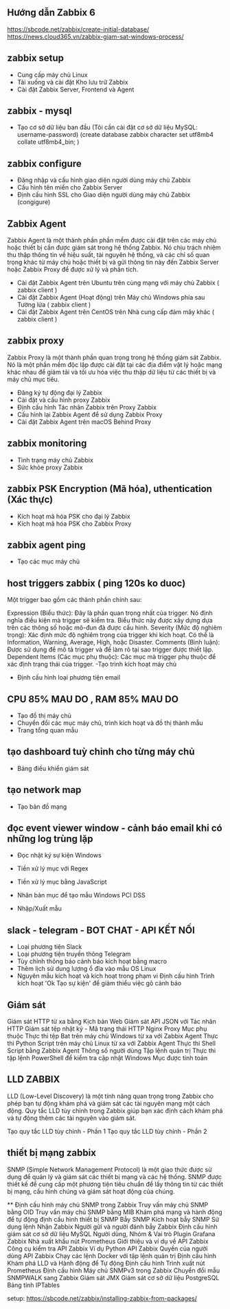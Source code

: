 ## Hướng dẫn Zabbix 6
https://sbcode.net/zabbix/create-initial-database/
https://news.cloud365.vn/zabbix-giam-sat-windows-process/

## zabbix setup
- Cung cấp máy chủ Linux
- Tải xuống và cài đặt Kho lưu trữ Zabbix
- Cài đặt Zabbix Server, Frontend và Agent

## zabbix - mysql
- Tạo cơ sở dữ liệu ban đầu 
(Tôi cần cài đặt cơ sở dữ liệu MySQL: username-password)
(create database zabbix character set utf8mb4 collate utf8mb4_bin; )

## zabbix configure
- Đăng nhập và cấu hình giao diện người dùng máy chủ Zabbix
- Cấu hình tên miền cho Zabbix Server
- Định cấu hình SSL cho Giao diện người dùng máy chủ Zabbix  (congigure)

## Zabbix Agent
Zabbix Agent là một thành phần phần mềm được cài đặt trên các máy chủ hoặc thiết bị cần được giám sát trong hệ thống Zabbix. Nó chịu trách nhiệm thu thập thông tin về hiệu suất, tài nguyên hệ thống, và các chỉ số quan trọng khác từ máy chủ hoặc thiết bị và gửi thông tin này đến Zabbix Server hoặc Zabbix Proxy để được xử lý và phân tích.


- Cài đặt Zabbix Agent trên Ubuntu trên cùng mạng với máy chủ Zabbix ( zabbix client )
- Cài đặt Zabbix Agent (Hoạt động) trên Máy chủ Windows phía sau Tường lửa ( zabbix client )
- Cài đặt Zabbix Agent trên CentOS trên Nhà cung cấp đám mây khác ( zabbix client )

## zabbix proxy
 Zabbix Proxy là một thành phần quan trọng trong hệ thống giám sát Zabbix. Nó là một phần mềm độc lập được cài đặt tại các địa điểm vật lý hoặc mạng khác nhau để giảm tải và tối ưu hóa việc thu thập dữ liệu từ các thiết bị và máy chủ mục tiêu.
- Đăng ký tự động đại lý Zabbix
- Cài đặt và cấu hình proxy Zabbix
- Định cấu hình Tác nhân Zabbix trên Proxy Zabbix
- Cấu hình lại Zabbix Agent để sử dụng Zabbix Proxy
- Cài đặt Zabbix Agent trên macOS Behind Proxy



## zabbix monitoring
- Tình trạng máy chủ Zabbix
- Sức khỏe proxy Zabbix

## zabbix PSK Encryption (Mã hóa), uthentication (Xác thực)
 
- Kích hoạt mã hóa PSK cho đại lý Zabbix
- Kích hoạt mã hóa PSK cho Zabbix Proxy

## zabbix agent ping
- Tạo các mục máy chủ

## host triggers zabbix ( ping 120s ko duoc)
Một trigger bao gồm các thành phần chính sau:

Expression (Biểu thức): Đây là phần quan trọng nhất của trigger. Nó định nghĩa điều kiện mà trigger sẽ kiểm tra. Biểu thức này được xây dựng dựa trên các thông số hoặc mô-đun đã được cấu hình.
Severity (Mức độ nghiêm trọng): Xác định mức độ nghiêm trọng của trigger khi kích hoạt. Có thể là Information, Warning, Average, High, hoặc Disaster.
Comments (Bình luận): Được sử dụng để mô tả trigger và để làm rõ tại sao trigger được thiết lập.
Dependent Items (Các mục phụ thuộc): Các mục mà trigger phụ thuộc để xác định trạng thái của trigger.
-Tạo trình kích hoạt máy chủ
- Định cấu hình loại phương tiện email

## CPU 85% MAU DO , RAM 85% MAU DO
- Tạo đồ thị máy chủ
- Chuyển đổi các mục máy chủ, trình kích hoạt và đồ thị thành mẫu
- Trang tổng quan mẫu
## tạo dashboard tuỳ chỉnh cho từng máy chủ
- Bảng điều khiển giám sát

## tạo network map 
- Tạo bản đồ mạng

## đọc event viewer window - cảnh báo email khi có những log trùng lặp
- Đọc nhật ký sự kiện Windows

- Tiền xử lý mục với Regex
- Tiền xử lý mục bằng JavaScript
- Nhân bản mục để tạo mẫu Windows PCI DSS
- Nhập/Xuất mẫu

## slack - telegram - BOT CHAT - API KẾT NỐI

- Loại phương tiện Slack
- Loại phương tiện truyền thông Telegram
- Tùy chỉnh thông báo cảnh báo kích hoạt bằng macro
- Thêm lịch sử dung lượng ổ đĩa vào mẫu OS Linux
- Nguyên mẫu kích hoạt và kích hoạt trong phạm vi
Định cấu hình Trình kích hoạt 'Ok Tạo sự kiện' để giảm thiểu việc gõ cảnh báo

## Giám sát
Giám sát HTTP từ xa bằng Kịch bản Web
Giám sát API JSON với Tác nhân HTTP
Giám sát tệp nhật ký - Mã trạng thái HTTP Nginx Proxy
Mục phụ thuộc
Thực thi tệp Bat trên máy chủ Windows từ xa với Zabbix Agent
Thực thi Python Script trên máy chủ Linux từ xa với Zabbix Agent
Thực thi Shell Script bằng Zabbix Agent
Thông số người dùng
Tập lệnh quản trị
Thực thi tập lệnh PowerShell để kiểm tra cập nhật Windows
Mục được tính toán

## LLD ZABBIX
LLD (Low-Level Discovery) là một tính năng quan trọng trong Zabbix cho phép bạn tự động khám phá và giám sát các tài nguyên mạng một cách động. Quy tắc LLD tùy chỉnh trong Zabbix giúp bạn xác định cách khám phá và tự động thêm các tài nguyên vào giám sát.

Tạo quy tắc LLD tùy chỉnh - Phần 1
Tạo quy tắc LLD tùy chỉnh - Phần 2

## thiết bị mạng zabbix
SNMP (Simple Network Management Protocol) là một giao thức được sử dụng để quản lý và giám sát các thiết bị mạng và các hệ thống. SNMP được thiết kế để cung cấp một phương tiện tiêu chuẩn để lấy thông tin từ các thiết bị mạng, cấu hình chúng và giám sát hoạt động của chúng.

**
Định cấu hình máy chủ SNMP trong Zabbix
Truy vấn máy chủ SNMP bằng OID
Truy vấn máy chủ SNMP bằng MIB
Khám phá mạng và hành động để tự động định cấu hình thiết bị SNMP
Bẫy SNMP
Kích hoạt bẫy SNMP
Sử dụng lệnh Nhận Zabbix
Người gửi và người đánh bẫy Zabbix
Định cấu hình giám sát cơ sở dữ liệu MySQL
Người dùng, Nhóm & Vai trò
Plugin Grafana Zabbix
Nhà xuất khẩu nút Prometheus
Giới thiệu và ví dụ về API Zabbix
Công cụ kiểm tra API Zabbix
Ví dụ Python API Zabbix
Quyền của người dùng API Zabbix
Chạy các lệnh Docker với tập lệnh quản trị
Định cấu hình Khám phá LLD và Hành động để Tự động Định cấu hình Trình xuất nút Prometheus
Định cấu hình Máy chủ SNMPv3 trong Zabbix
Chuyển đổi mẫu SNMPWALK sang Zabbix
Giám sát JMX
Giám sát cơ sở dữ liệu PostgreSQL
Bảng tính IPTables

setup:
https://sbcode.net/zabbix/installing-zabbix-from-packages/

